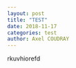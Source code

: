 ```yaml
--- 
layout: post 
title: "TEST" 
date: 2018-11-17 
categories: test
author: Axel COUDRAY 
---
```

rkuvhiorefd